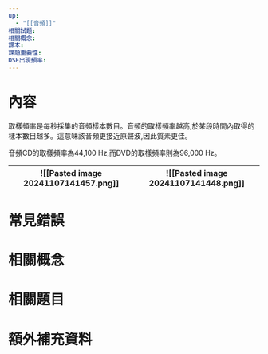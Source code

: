 ```yaml
---
up:
  - "[[音頻]]"
相關試題: 
相關概念: 
課本: 
課題重要性: 
DSE出現頻率:
---
```

# 內容
取樣頻率是每秒採集的音頻樣本數目。音頻的取樣頻率越高,於某段時間內取得的樣本數目越多。這意味該音頻更接近原聲波,因此質素更佳。

音頻CD的取樣頻率為44,100 Hz,而DVD的取樣頻率則為96,000 Hz。

| ![[Pasted image 20241107141457.png]] | ![[Pasted image 20241107141448.png]] |
| ------------------------------------ | ------------------------------------ |


# 常見錯誤
# 相關概念

# 相關題目
# 額外補充資料